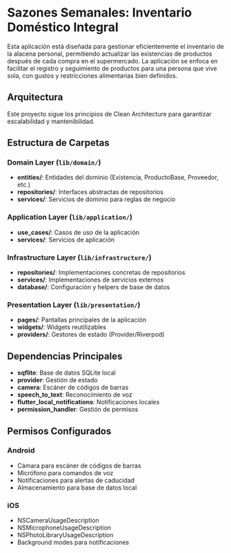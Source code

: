 # Sazones Semanales: Inventario Doméstico Integral 

Esta aplicación está diseñada para gestionar eficientemente el inventario de la alacena personal, permitiendo actualizar las existencias de productos después de cada compra en el supermercado. La aplicación se enfoca en facilitar el registro y seguimiento de productos para una persona que vive sola, con gustos y restricciones alimentarias bien definidos.

## Arquitectura

Este proyecto sigue los principios de Clean Architecture para garantizar escalabilidad y mantenibilidad.

## Estructura de Carpetas

### Domain Layer (`lib/domain/`)
- **entities/**: Entidades del dominio (Existencia, ProductoBase, Proveedor, etc.)
- **repositories/**: Interfaces abstractas de repositorios
- **services/**: Servicios de dominio para reglas de negocio

### Application Layer (`lib/application/`)
- **use_cases/**: Casos de uso de la aplicación
- **services/**: Servicios de aplicación

### Infrastructure Layer (`lib/infrastructure/`)
- **repositories/**: Implementaciones concretas de repositorios
- **services/**: Implementaciones de servicios externos
- **database/**: Configuración y helpers de base de datos

### Presentation Layer (`lib/presentation/`)
- **pages/**: Pantallas principales de la aplicación
- **widgets/**: Widgets reutilizables
- **providers/**: Gestores de estado (Provider/Riverpod)

## Dependencias Principales

- **sqflite**: Base de datos SQLite local
- **provider**: Gestión de estado
- **camera**: Escáner de códigos de barras
- **speech_to_text**: Reconocimiento de voz
- **flutter_local_notifications**: Notificaciones locales
- **permission_handler**: Gestión de permisos

## Permisos Configurados

### Android
- Cámara para escáner de códigos de barras
- Micrófono para comandos de voz
- Notificaciones para alertas de caducidad
- Almacenamiento para base de datos local

### iOS
- NSCameraUsageDescription
- NSMicrophoneUsageDescription
- NSPhotoLibraryUsageDescription
- Background modes para notificaciones